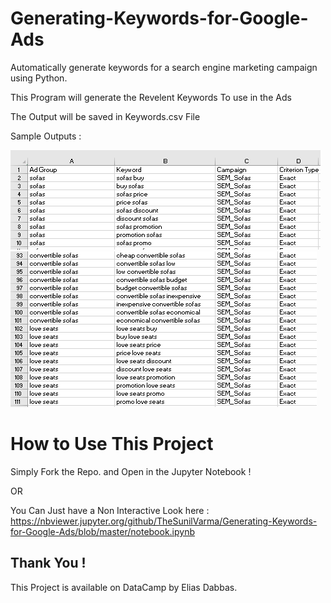 # Generating-Keywords-for-Google-Ads
Automatically generate keywords for a search engine marketing campaign using Python.

This Program will generate the Revelent Keywords To use in the Ads

The Output will be saved in Keywords.csv File

Sample Outputs :

![alt text](https://github.com/TheSunilVarma/Generating-Keywords-for-Google-Ads/blob/master/output1.PNG)
![alt text](https://github.com/TheSunilVarma/Generating-Keywords-for-Google-Ads/blob/master/output2.PNG)

# How to Use This Project

Simply Fork the Repo. and Open in the Jupyter Notebook !

OR

You Can Just have a Non Interactive Look here : https://nbviewer.jupyter.org/github/TheSunilVarma/Generating-Keywords-for-Google-Ads/blob/master/notebook.ipynb

## Thank You !


This Project is available on DataCamp by Elias Dabbas.
